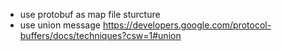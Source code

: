 - use protobuf as map file sturcture
- use union message https://developers.google.com/protocol-buffers/docs/techniques?csw=1#union
